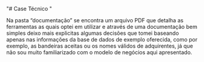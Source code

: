 "# Case Técnico  " 

Na pasta “documentação” se encontra um arquivo PDF que detalha as ferramentas as quais optei em utilizar e 
através de uma documentação bem simples deixo mais explicitas algumas decisões  que tomei baseando apenas nas informações da base de dados de exemplo oferecida, 
como por exemplo, as bandeiras aceitas ou os nomes válidos de adquirentes,
 já que não sou muito familiarizado com o modelo de negócios aqui apresentado.
